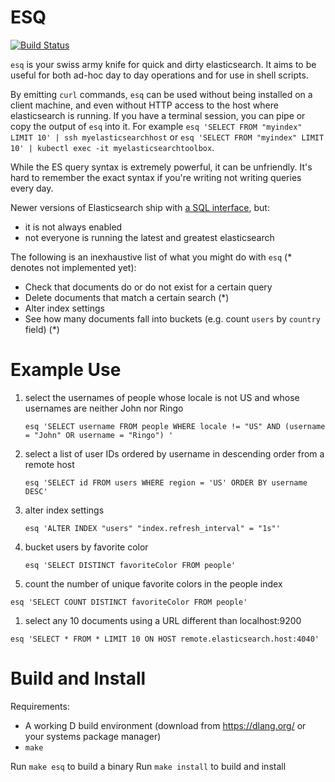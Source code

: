ESQ
===

[![Build Status](https://travis-ci.org/leeavital/esq.svg?branch=master)](https://travis-ci.org/leeavital/esq)

`esq` is your swiss army knife for quick and dirty elasticsearch. It aims
to be useful for both ad-hoc day to day operations and for use in shell scripts.

By emitting `curl` commands, `esq` can be used without being installed on a
client machine, and even without HTTP access to the host where elasticsearch is
running. If you have a terminal session, you can pipe or copy the output of `esq`
into it. For example `esq 'SELECT FROM "myindex" LIMIT 10' | ssh myelasticsearchhost` or
`esq 'SELECT FROM "myindex" LIMIT 10' | kubectl exec -it myelasticsearchtoolbox`.

While the ES query syntax is extremely powerful, it can be unfriendly. It's
hard to remember the exact syntax if you're writing not writing queries every day.

Newer versions of Elasticsearch ship with [a SQL interface](https://www.elastic.co/products/stack/elasticsearch-sql), but:
- it is not always enabled
- not everyone is running the latest and greatest elasticsearch

The following is an inexhaustive list of what you might do with `esq` (\* denotes not implemented yet):

- Check that documents do or do not exist for a certain query
- Delete documents that match a certain search (\*)
- Alter index settings
- See how many documents fall into buckets (e.g. count `users` by `country` field) (\*)

Example Use
===========


1. select the usernames of people whose locale is not US and whose usernames are neither John nor Ringo

    ```
    esq 'SELECT username FROM people WHERE locale != "US" AND (username = "John" OR username = "Ringo") '
    ```

1. select a list of user IDs ordered by username in descending order from a remote host

    ```
    esq 'SELECT id FROM users WHERE region = 'US' ORDER BY username DESC'
    ```

1. alter index settings

    ```
    esq 'ALTER INDEX "users" "index.refresh_interval" = "1s"'
    ```

1. bucket users by favorite color

   ```
   esq 'SELECT DISTINCT favoriteColor FROM people'
   ```


1. count the number of unique favorite colors in the people index

  ```
  esq 'SELECT COUNT DISTINCT favoriteColor FROM people'
  ```

1. select any 10 documents using a URL different than localhost:9200

  ```
  esq 'SELECT * FROM * LIMIT 10 ON HOST remote.elasticsearch.host:4040'
  ```

Build and Install
==================

Requirements:

- A working D build environment (download from https://dlang.org/ or your systems package manager)
- `make`

Run `make esq` to build a binary
Run `make install` to build and install
